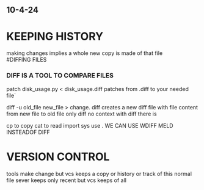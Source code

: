 ## 10-4-24
# KEEPING HISTORY
making changes implies a whole new copy is made of that file    
#DIFFING FILES
### DIFF IS A TOOL TO COMPARE FILES 
patch disk_usage.py < disk_usage.diff 
patches from .diff to your needed file`

diff -u  old_file new_file > change. diff creates a new diff file with file content from new file to old file
only diff no context with diff there is 

cp  to copy
cat to read
import sys
use .
WE CAN USE WDIFF MELD INSTEADOF DIFF
# VERSION CONTROL 
tools make change but vcs keeps a copy or history or track of this
normal file sever  keeps only recent 
but vcs keeps of all
        